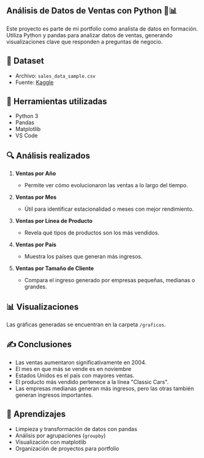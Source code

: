 ## Análisis de Datos de Ventas con Python 🛒📊

Este proyecto es parte de mi portfolio como analista de datos en formación. Utiliza Python y pandas para analizar datos de ventas, generando visualizaciones clave que responden a preguntas de negocio.

## 📁 Dataset
- Archivo: `sales_data_sample.csv`
- Fuente: [Kaggle](https://www.kaggle.com/datasets/kyanyoga/sample-sales-data)

## 🧰 Herramientas utilizadas
- Python 3
- Pandas
- Matplotlib
- VS Code

## 🔍 Análisis realizados

1. **Ventas por Año**
   - Permite ver cómo evolucionaron las ventas a lo largo del tiempo.

2. **Ventas por Mes**
   - Útil para identificar estacionalidad o meses con mejor rendimiento.

3. **Ventas por Línea de Producto**
   - Revela qué tipos de productos son los más vendidos.

4. **Ventas por País**
   - Muestra los países que generan más ingresos.

5. **Ventas por Tamaño de Cliente**
   - Compara el ingreso generado por empresas pequeñas, medianas o grandes.

## 📊 Visualizaciones

Las gráficas generadas se encuentran en la carpeta `/graficos`.

## ✍️ Conclusiones

- Las ventas aumentaron significativamente en 2004.
- El mes en que más se vende es en noviembre
- Estados Unidos es el país con mayores ventas.
- El producto más vendido pertenece a la línea "Classic Cars".
- Las empresas medianas generan más ingresos, pero las otras también generan ingresos importantes.

## 🧠 Aprendizajes

- Limpieza y transformación de datos con pandas
- Análisis por agrupaciones (`groupby`)
- Visualización con matplotlib
- Organización de proyectos para portfolio
